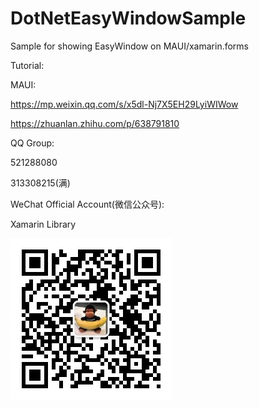 # DotNetEasyWindowSample
Sample for showing EasyWindow on MAUI/xamarin.forms

Tutorial:

MAUI: 

https://mp.weixin.qq.com/s/x5dl-Nj7X5EH29LyiWIWow

https://zhuanlan.zhihu.com/p/638791810

QQ Group:

521288080

313308215(满)

WeChat Official Account(微信公众号):

Xamarin Library

<img src="https://github.com/jingliancui/DotNetEasyWindowSample/blob/master/Images/wechatqrcode.jpg?raw=true"/>
